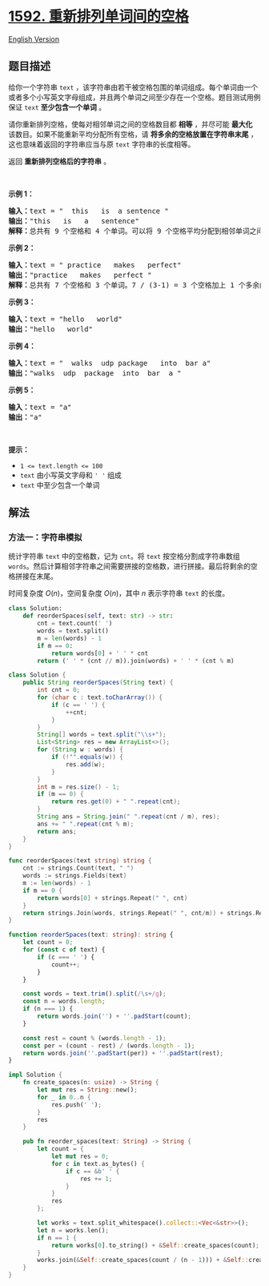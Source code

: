 # [1592. 重新排列单词间的空格](https://leetcode.cn/problems/rearrange-spaces-between-words)

[English Version](/solution/1500-1599/1592.Rearrange%20Spaces%20Between%20Words/README_EN.md)

## 题目描述

<!-- 这里写题目描述 -->

<p>给你一个字符串 <code>text</code> ，该字符串由若干被空格包围的单词组成。每个单词由一个或者多个小写英文字母组成，并且两个单词之间至少存在一个空格。题目测试用例保证 <code>text</code> <strong>至少包含一个单词</strong> 。</p>

<p>请你重新排列空格，使每对相邻单词之间的空格数目都 <strong>相等</strong> ，并尽可能 <strong>最大化</strong> 该数目。如果不能重新平均分配所有空格，请 <strong>将多余的空格放置在字符串末尾</strong> ，这也意味着返回的字符串应当与原 <code>text</code> 字符串的长度相等。</p>

<p>返回 <strong>重新排列空格后的字符串</strong> 。</p>

<p>&nbsp;</p>

<p><strong>示例 1：</strong></p>

<pre><strong>输入：</strong>text = &quot;  this   is  a sentence &quot;
<strong>输出：</strong>&quot;this   is   a   sentence&quot;
<strong>解释：</strong>总共有 9 个空格和 4 个单词。可以将 9 个空格平均分配到相邻单词之间，相邻单词间空格数为：9 / (4-1) = 3 个。
</pre>

<p><strong>示例 2：</strong></p>

<pre><strong>输入：</strong>text = &quot; practice   makes   perfect&quot;
<strong>输出：</strong>&quot;practice   makes   perfect &quot;
<strong>解释：</strong>总共有 7 个空格和 3 个单词。7 / (3-1) = 3 个空格加上 1 个多余的空格。多余的空格需要放在字符串的末尾。
</pre>

<p><strong>示例 3：</strong></p>

<pre><strong>输入：</strong>text = &quot;hello   world&quot;
<strong>输出：</strong>&quot;hello   world&quot;
</pre>

<p><strong>示例 4：</strong></p>

<pre><strong>输入：</strong>text = &quot;  walks  udp package   into  bar a&quot;
<strong>输出：</strong>&quot;walks  udp  package  into  bar  a &quot;
</pre>

<p><strong>示例 5：</strong></p>

<pre><strong>输入：</strong>text = &quot;a&quot;
<strong>输出：</strong>&quot;a&quot;
</pre>

<p>&nbsp;</p>

<p><strong>提示：</strong></p>

<ul>
	<li><code>1 &lt;= text.length &lt;= 100</code></li>
	<li><code>text</code> 由小写英文字母和 <code>&#39; &#39;</code> 组成</li>
	<li><code>text</code> 中至少包含一个单词</li>
</ul>

## 解法

### 方法一：字符串模拟

统计字符串 `text` 中的空格数，记为 `cnt`。将 `text` 按空格分割成字符串数组 `words`。然后计算相邻字符串之间需要拼接的空格数，进行拼接。最后将剩余的空格拼接在末尾。

时间复杂度 $O(n)$，空间复杂度 $O(n)$，其中 $n$ 表示字符串 `text` 的长度。

<!-- tabs:start -->

```python
class Solution:
    def reorderSpaces(self, text: str) -> str:
        cnt = text.count(' ')
        words = text.split()
        m = len(words) - 1
        if m == 0:
            return words[0] + ' ' * cnt
        return (' ' * (cnt // m)).join(words) + ' ' * (cnt % m)
```

```java
class Solution {
    public String reorderSpaces(String text) {
        int cnt = 0;
        for (char c : text.toCharArray()) {
            if (c == ' ') {
                ++cnt;
            }
        }
        String[] words = text.split("\\s+");
        List<String> res = new ArrayList<>();
        for (String w : words) {
            if (!"".equals(w)) {
                res.add(w);
            }
        }
        int m = res.size() - 1;
        if (m == 0) {
            return res.get(0) + " ".repeat(cnt);
        }
        String ans = String.join(" ".repeat(cnt / m), res);
        ans += " ".repeat(cnt % m);
        return ans;
    }
}
```

```go
func reorderSpaces(text string) string {
	cnt := strings.Count(text, " ")
	words := strings.Fields(text)
	m := len(words) - 1
	if m == 0 {
		return words[0] + strings.Repeat(" ", cnt)
	}
	return strings.Join(words, strings.Repeat(" ", cnt/m)) + strings.Repeat(" ", cnt%m)
}
```

```ts
function reorderSpaces(text: string): string {
    let count = 0;
    for (const c of text) {
        if (c === ' ') {
            count++;
        }
    }

    const words = text.trim().split(/\s+/g);
    const n = words.length;
    if (n === 1) {
        return words.join('') + ''.padStart(count);
    }

    const rest = count % (words.length - 1);
    const per = (count - rest) / (words.length - 1);
    return words.join(''.padStart(per)) + ''.padStart(rest);
}
```

```rust
impl Solution {
    fn create_spaces(n: usize) -> String {
        let mut res = String::new();
        for _ in 0..n {
            res.push(' ');
        }
        res
    }

    pub fn reorder_spaces(text: String) -> String {
        let count = {
            let mut res = 0;
            for c in text.as_bytes() {
                if c == &b' ' {
                    res += 1;
                }
            }
            res
        };

        let works = text.split_whitespace().collect::<Vec<&str>>();
        let n = works.len();
        if n == 1 {
            return works[0].to_string() + &Self::create_spaces(count);
        }
        works.join(&Self::create_spaces(count / (n - 1))) + &Self::create_spaces(count % (n - 1))
    }
}
```

<!-- tabs:end -->

<!-- end -->
